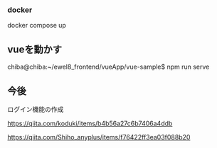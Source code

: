 ### docker
docker compose up 

## vueを動かす
chiba@chiba:~/ewel8_frontend/vueApp/vue-sample$ npm run serve

## 今後 
ログイン機能の作成

https://qiita.com/koduki/items/b4b56a27c6b7406a4ddb

https://qiita.com/Shiho_anyplus/items/f76422ff3ea03f088b20

